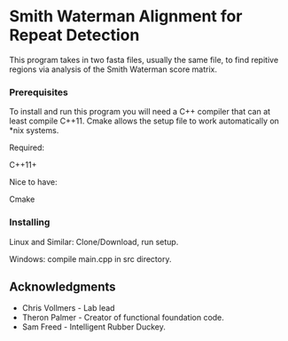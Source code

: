 <!---Template from https://gist.github.com/PurpleBooth/109311bb0361f32d87a2 --->
# Smith Waterman Alignment for Repeat Detection

This program takes in two fasta files, usually the same file, to find repitive regions via analysis of the Smith Waterman score matrix.

### Prerequisites

To install and run this program you will need a C++ compiler that can at least compile C++11. Cmake allows the setup file to work automatically on *nix systems.

Required:

C++11+

Nice to have:

Cmake

### Installing

Linux and Similar:
Clone/Download, run setup.

Windows:
compile main.cpp in src directory.

## Acknowledgments

* Chris Vollmers - Lab lead
* Theron Palmer - Creator of functional foundation code.
* Sam Freed - Intelligent Rubber Duckey.

